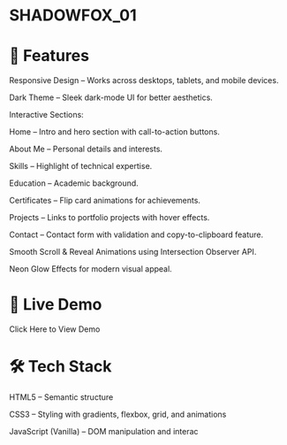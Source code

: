 # SHADOWFOX_01
# 🚀 Features
Responsive Design – Works across desktops, tablets, and mobile devices.

Dark Theme – Sleek dark-mode UI for better aesthetics.

Interactive Sections:

Home – Intro and hero section with call-to-action buttons.

About Me – Personal details and interests.

Skills – Highlight of technical expertise.

Education – Academic background.

Certificates – Flip card animations for achievements.

Projects – Links to portfolio projects with hover effects.

Contact – Contact form with validation and copy-to-clipboard feature.

Smooth Scroll & Reveal Animations using Intersection Observer API.

Neon Glow Effects for modern visual appeal.

# 🔗 Live Demo
Click Here to View Demo

# 🛠️ Tech Stack
HTML5 – Semantic structure

CSS3 – Styling with gradients, flexbox, grid, and animations

JavaScript (Vanilla) – DOM manipulation and interac
